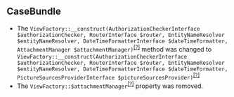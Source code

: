 CaseBundle
----------
* The `ViewFactory::__construct(AuthorizationCheckerInterface $authorizationChecker, RouterInterface $router, EntityNameResolver $entityNameResolver, DateTimeFormatterInterface $dateTimeFormatter, AttachmentManager $attachmentManager)`<sup>[[?]](https://github.com/oroinc/crm/tree/5.0.0-rc/src/Oro/Bundle/CaseBundle/Model/ViewFactory.php#L34 "Oro\Bundle\CaseBundle\Model\ViewFactory")</sup> method was changed to `ViewFactory::__construct(AuthorizationCheckerInterface $authorizationChecker, RouterInterface $router, EntityNameResolver $entityNameResolver, DateTimeFormatterInterface $dateTimeFormatter, PictureSourcesProviderInterface $pictureSourcesProvider)`<sup>[[?]](https://github.com/oroinc/crm/tree/5.0.0/src/Oro/Bundle/CaseBundle/Model/ViewFactory.php#L29 "Oro\Bundle\CaseBundle\Model\ViewFactory")</sup>
* The `ViewFactory::$attachmentManager`<sup>[[?]](https://github.com/oroinc/crm/tree/5.0.0-rc/src/Oro/Bundle/CaseBundle/Model/ViewFactory.php#L32 "Oro\Bundle\CaseBundle\Model\ViewFactory::$attachmentManager")</sup> property was removed.

